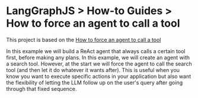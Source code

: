 # LangGraphJS > How-to Guides > How to force an agent to call a tool

This project is based on the [How to force an agent to call a tool](https://langchain-ai.github.io/langgraphjs/how-tos/force-calling-a-tool-first/)

In this example we will build a ReAct agent that always calls a certain tool first, before making any plans. In this example, we will create an agent with a search tool. However, at the start we will force the agent to call the search tool (and then let it do whatever it wants after). This is useful when you know you want to execute specific actions in your application but also want the flexibility of letting the LLM follow up on the user's query after going through that fixed sequence.
